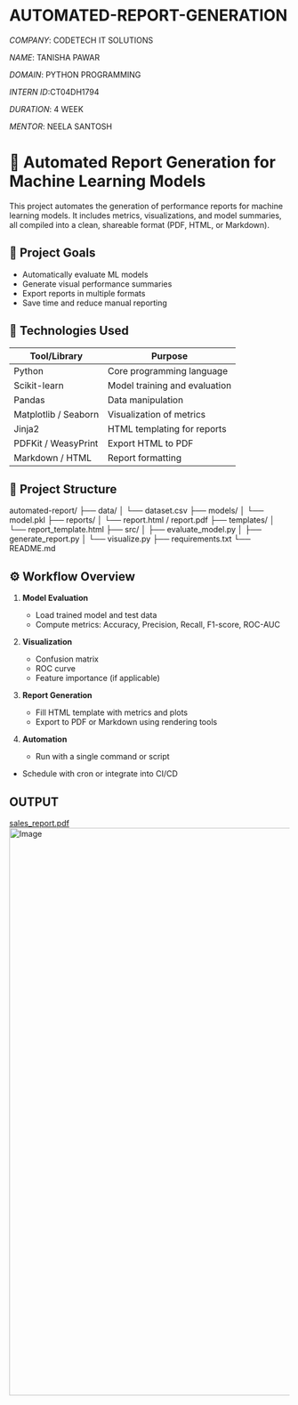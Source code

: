 # AUTOMATED-REPORT-GENERATION

*COMPANY*: CODETECH IT SOLUTIONS 

*NAME*: TANISHA PAWAR 

*DOMAIN*: PYTHON PROGRAMMING

*INTERN ID*:CT04DH1794

*DURATION*: 4 WEEK

*MENTOR*: NEELA SANTOSH

# 📝 Automated Report Generation for Machine Learning Models

This project automates the generation of performance reports for machine learning models. It includes metrics, visualizations, and model summaries, all compiled into a clean, shareable format (PDF, HTML, or Markdown).

## 📌 Project Goals

- Automatically evaluate ML models
- Generate visual performance summaries
- Export reports in multiple formats
- Save time and reduce manual reporting

## 🧰 Technologies Used

| Tool/Library       | Purpose                              |
|--------------------|--------------------------------------|
| Python             | Core programming language            |
| Scikit-learn       | Model training and evaluation        |
| Pandas             | Data manipulation                    |
| Matplotlib / Seaborn | Visualization of metrics          |
| Jinja2             | HTML templating for reports          |
| PDFKit / WeasyPrint | Export HTML to PDF                  |
| Markdown / HTML    | Report formatting                    |

## 📁 Project Structure
automated-report/ ├── data/ │   └── dataset.csv ├── models/ │   └── model.pkl ├── reports/ │   └── report.html / report.pdf ├── templates/ │   └── report_template.html ├── src/ │   ├── evaluate_model.py │   ├── generate_report.py │   └── visualize.py ├── requirements.txt └── README.md

## ⚙️ Workflow Overview

1. **Model Evaluation**
   - Load trained model and test data
   - Compute metrics: Accuracy, Precision, Recall, F1-score, ROC-AUC

2. **Visualization**
   - Confusion matrix
   - ROC curve
   - Feature importance (if applicable)

3. **Report Generation**
   - Fill HTML template with metrics and plots
   - Export to PDF or Markdown using rendering tools

4. **Automation**
   - Run with a single command or script
 - Schedule with cron or integrate into CI/CD

## OUTPUT
[sales_report.pdf](https://github.com/user-attachments/files/21704366/sales_report.pdf)
<img width="1920" height="1020" alt="Image" src="https://github.com/user-attachments/assets/3985cce3-cfbc-4ee4-8764-3afc7a68c673" />

